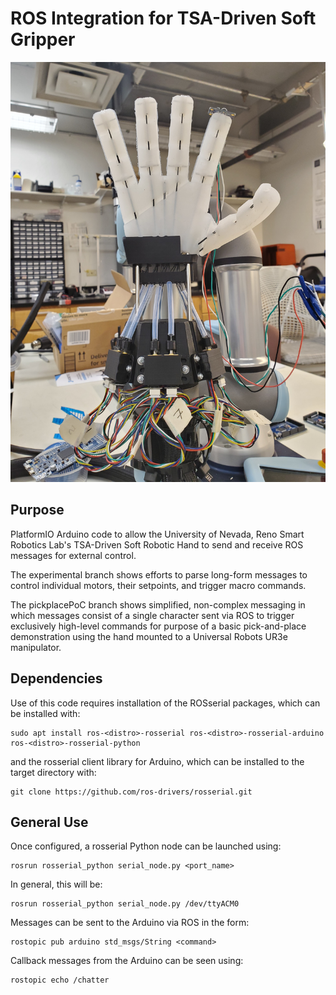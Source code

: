 # ROS Integration for TSA-Driven Soft Gripper

![image of hand mounted to ur3e manipulator](/include/SoftGripper.jpg "Soft Gripper")

## Purpose
PlatformIO Arduino code to allow the University of Nevada, Reno Smart Robotics Lab's TSA-Driven Soft Robotic Hand to send and receive ROS messages for external control. 

The experimental branch shows efforts to parse long-form messages to control individual motors, their setpoints, and trigger macro commands. 

The pickplacePoC branch shows simplified, non-complex messaging in which messages consist of a single character sent via ROS to trigger exclusively high-level commands for purpose of a basic pick-and-place demonstration using the hand mounted to a Universal Robots UR3e manipulator.

## Dependencies
Use of this code requires installation of the ROSserial packages, which can be installed with:
```console
sudo apt install ros-<distro>-rosserial ros-<distro>-rosserial-arduino ros-<distro>-rosserial-python
```
and the rosserial client library for Arduino, which can be installed to the target directory with:
```console
git clone https://github.com/ros-drivers/rosserial.git
```
## General Use
Once configured, a rosserial Python node can be launched using:
```console
rosrun rosserial_python serial_node.py <port_name>
```
In general, this will be:
```console
rosrun rosserial_python serial_node.py /dev/ttyACM0
```
Messages can be sent to the Arduino via ROS in the form:
```console
rostopic pub arduino std_msgs/String <command>
```
Callback messages from the Arduino can be seen using:
```console
rostopic echo /chatter
```
